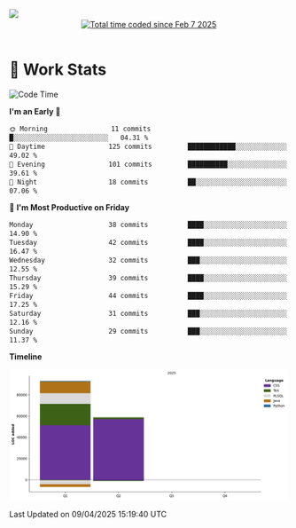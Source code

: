 <img src="https://capsule-render.vercel.app/api?type=waving&color=E0D7C8&height=200&section=header&text=Jeong8333&animation=fadeIn&fontColor=6D4930&fontSize=65&fontAlignY=60&stroke=6D4930&strokeWidth=3" />

<div align = center>
<a href="https://wakatime.com/@9207cd9b-e0ca-4b15-bb6a-6ad0a31854f8"><img src="https://wakatime.com/badge/user/9207cd9b-e0ca-4b15-bb6a-6ad0a31854f8.svg" alt="Total time coded since Feb 7 2025" /></a>
</div>
<br>

# 📝 **Work Stats**


<!--START_SECTION:waka-->
![Code Time](http://img.shields.io/badge/Code%20Time-9%20hrs%2019%20mins-blue)

**I'm an Early 🐤** 

```text
🌞 Morning                11 commits          █░░░░░░░░░░░░░░░░░░░░░░░░   04.31 % 
🌆 Daytime                125 commits         ████████████░░░░░░░░░░░░░   49.02 % 
🌃 Evening                101 commits         ██████████░░░░░░░░░░░░░░░   39.61 % 
🌙 Night                  18 commits          ██░░░░░░░░░░░░░░░░░░░░░░░   07.06 % 
```
📅 **I'm Most Productive on Friday** 

```text
Monday                   38 commits          ████░░░░░░░░░░░░░░░░░░░░░   14.90 % 
Tuesday                  42 commits          ████░░░░░░░░░░░░░░░░░░░░░   16.47 % 
Wednesday                32 commits          ███░░░░░░░░░░░░░░░░░░░░░░   12.55 % 
Thursday                 39 commits          ████░░░░░░░░░░░░░░░░░░░░░   15.29 % 
Friday                   44 commits          ████░░░░░░░░░░░░░░░░░░░░░   17.25 % 
Saturday                 31 commits          ███░░░░░░░░░░░░░░░░░░░░░░   12.16 % 
Sunday                   29 commits          ███░░░░░░░░░░░░░░░░░░░░░░   11.37 % 
```


**Timeline**

![Lines of Code chart](https://raw.githubusercontent.com/Jeong8333/Jeong8333/main/assets/bar_graph.png)


 Last Updated on 09/04/2025 15:19:40 UTC
<!--END_SECTION:waka-->

